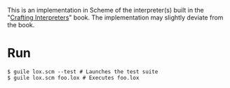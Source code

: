 This is an implementation in Scheme of the interpreter(s) built in the "[Crafting Interpreters](https://craftinginterpreters.com)" book.
The implementation may slightly deviate from the book.

# Run
```
$ guile lox.scm --test # Launches the test suite
$ guile lox.scm foo.lox # Executes foo.lox
```

